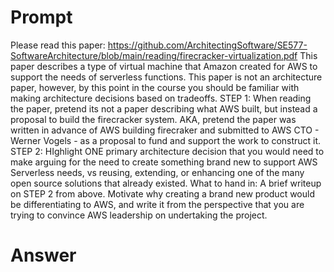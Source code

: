 # Prompt

Please read this paper:   https://github.com/ArchitectingSoftware/SE577-SoftwareArchitecture/blob/main/reading/firecracker-virtualization.pdf
This paper describes a type of virtual machine that Amazon created for AWS to support the needs of serverless functions.
This paper is not an architecture paper, however, by this point in the course you should be familiar with making architecture decisions based on tradeoffs. 
STEP 1:  When reading the paper, pretend its not a paper describing what AWS built, but instead a proposal to build the firecracker system.  AKA, pretend the paper was written in advance of AWS building firecraker and submitted to AWS CTO - Werner Vogels - as a proposal to fund and support the work to construct it. 
STEP 2:  HIghlight ONE primary architecture decision that you would need to make arguing for the need to create something brand new to support AWS Serverless needs, vs reusing, extending, or enhancing one of the many open source solutions that already existed. 
What to hand in:  A brief writeup on STEP 2 from above.  Motivate why creating a brand new product would be differentiating to AWS, and write it from the perspective that you are trying to convince AWS leadership on undertaking the project. 

# Answer

